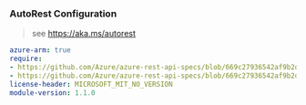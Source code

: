 ### AutoRest Configuration

> see https://aka.ms/autorest

``` yaml
azure-arm: true
require:
- https://github.com/Azure/azure-rest-api-specs/blob/669c27936542af9b2d308581d618e5a744125c21/specification/cognitiveservices/resource-manager/readme.md
- https://github.com/Azure/azure-rest-api-specs/blob/669c27936542af9b2d308581d618e5a744125c21/specification/cognitiveservices/resource-manager/readme.go.md
license-header: MICROSOFT_MIT_NO_VERSION
module-version: 1.1.0
```